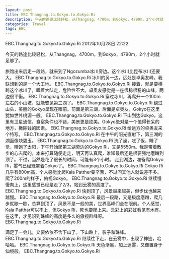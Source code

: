 ```yaml
---
layout: post
title: EBC.Thangnag.to.Gokyo.to.Gokyo.Ri 
description: 今天的路途比较轻松，从Thangnag，4700m，到Gokyo，4790m，2个小时就足够了。
categories: Travel
tags: EBC
---
```

EBC.Thangnag.to.Gokyo.to.Gokyo.Ri 
2012年10月28日 22:22

今天的路途比较轻松，从Thangnag，4700m，到Gokyo，4790m，2个小时就足够了。

旅馆出来后走一段路，就来到了Ngozumba冰川旁边。这个冰川比昆布冰川还要大。
EBC.Thangnag.to.Gokyo.to.Gokyo.Ri
冰川的另一边，远处是卓奥友峰。我联想到的是一个大工地。
EBC.Thangnag.to.Gokyo.to.Gokyo.Ri
接着，就是要横跨这个冰川了，跟着大队走，危险性不大。卓奥友感觉是一座很稳很稳的山峰，两边很平衡。
EBC.Thangnag.to.Gokyo.to.Gokyo.Ri
穿过冰川，再爬升一个100m左右的小山坡，就能瞥见第三湖了。
EBC.Thangnag.to.Gokyo.to.Gokyo.Ri
绕过山头，美丽的Gokyo呈现在眼前。前面是第三湖，后面是卓奥友，Gokyo在这里犹如世外桃源一般。
EBC.Thangnag.to.Gokyo.to.Gokyo.Ri
下山到达Gokyo，这里有卫星通信，食宿条件也不错，美景更是绝美。Gokyo绝对是一个值得长呆的地方，撇除钱的因素。
EBC.Thangnag.to.Gokyo.to.Gokyo.Ri
给远方的卓奥友来个特写。
EBC.Thangnag.to.Gokyo.to.Gokyo.Ri
在中午的阳光直射下，第三湖的湖面像块碧玉。
EBC.Thangnag.to.Gokyo.to.Gokyo.Ri
洗了澡，吃了饭，睡了觉，晒饱了太阳，下午开始爬第三湖旁边的Gokyo Ri，又是5550m。我是带着散步的心去爬的，本来打算随便走走，明天再认真爬，谁知最后还是很要强地磨蹭到顶了。不过，当然是花了很长的时间，可能有3个小时。
走到湖边，准备爬Gokyo Ri，雾气已经笼罩着Gokyo了。
EBC.Thangnag.to.Gokyo.to.Gokyo.Ri
Gokyo Ri几乎有800m高，个人感觉比爬Kala Patther要辛苦，不过问其他人就说差不多。
爬了200m的样子，俯视Gokyo。
EBC.Thangnag.to.Gokyo.to.Gokyo.Ri
继续慢慢向上，这里感觉已经是走了2/3，站到云雾的高度了。
EBC.Thangnag.to.Gokyo.to.Gokyo.Ri
快到顶了，风景越来越美，但步伐也越来越慢。
EBC.Thangnag.to.Gokyo.to.Gokyo.Ri
最后一段路，又是极度磨蹭，爬几步就歇一歇，总算到顶了。风景不是一般的美，世界高峰们全在眼前。个人感觉，Kala Patthar可以不上，但Gokyo Ri，死也要爬上来。云彩上的彩虹看见有木有。在这里，才见识到珠峰的高度是多么的傲视群峰呀。
EBC.Thangnag.to.Gokyo.to.Gokyo.Ri
 
满足了一会儿，又要依依不舍下山了。下山路上，影子和珠峰。
EBC.Thangnag.to.Gokyo.to.Gokyo.Ri
继续往下走，在云雾中，出现了神迹，哈哈哈。
EBC.Thangnag.to.Gokyo.to.Gokyo.Ri
天色渐黑，加上迷雾，又像置身于仙境般。
EBC.Thangnag.to.Gokyo.to.Gokyo.Ri
 
